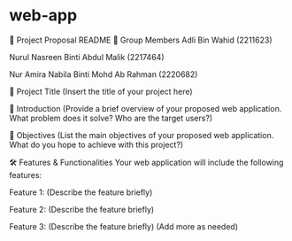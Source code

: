 # web-app
📘 Project Proposal README
👥 Group Members
Adli Bin Wahid (2211623)

Nurul Nasreen Binti Abdul Malik (2217464)

Nur Amira Nabila Binti Mohd Ab Rahman (2220682)

📌 Project Title
(Insert the title of your project here)

🧠 Introduction
(Provide a brief overview of your proposed web application. What problem does it solve? Who are the target users?)

🎯 Objectives
(List the main objectives of your proposed web application. What do you hope to achieve with this project?)

🛠️ Features & Functionalities
Your web application will include the following features:

Feature 1: (Describe the feature briefly)

Feature 2: (Describe the feature briefly)

Feature 3: (Describe the feature briefly)
(Add more as needed)
